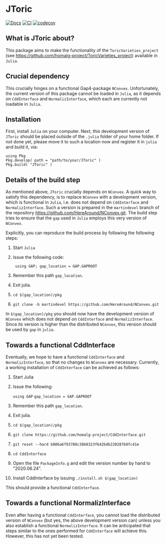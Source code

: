 # JToric

[![Docs](https://img.shields.io/badge/docs-latest-blue.svg)](https://oscar-system.github.io/JToric.jl/dev)
[![CI](https://github.com/oscar-system/JToric.jl/actions/workflows/CI.yml/badge.svg)](https://github.com/HereAround/JToric/actions/workflows/CI.yml)
[![codecov](https://codecov.io/gh/oscar-system/JToric.jl/branch/master/graph/badge.svg?token=z9gKk5v3O6)](https://codecov.io/gh/oscar-system/JToric.jl)


## What is JToric about?

This package aims to make the functionality of the `ToricVarieties_project` (see <https://github.com/homalg-project/ToricVarieties_project>) available in `Julia`.


## Crucial dependency

This crucially hinges on a functional Gap4-package `NConvex`. Unfortunately, the current version of this package cannot be loaded in `Julia`, as it depends on `CddInterface` and `NormalizInterface`, which each are currently not loadable in `Julia`.


## Installation

First, install `Julia` on your computer. Next, this development version of `JToric` should be placed outside of the `.julia` folder of your home folder. If not done yet, please move it to such a location now and register it in `julia` and build it, via:

    using Pkg
    Pkg.develop( path = "path/to/your/JToric" )
    Pkg.build( "JToric" )


## Details of the build step

As mentioned above, `JToric` crucially depends on `NConvex`.  A quick way to satisfy this dependency, is to replace `NConvex` with a development version, which is functional in `Julia`, i.e. does not depend on `CddInterface` and `NormalizInterface`. Such a version is prepared in the `martindevel` branch of the repository https://github.com/HereAround/NConvex.git. The build step tries to ensure that the `gap` used in `Julia` employs this very version of `NConvex`.

Explicitly, you can reproduce the build process by following the following steps:

1. Start `Julia`
2. Issue the following code:

        using GAP; gap_location = GAP.GAPROOT

2. Remember this path `gap_location`.
3. Exit julia.
4. `cd $(gap_location)/pkg`
5. `git clone -b martindevel https://github.com/HereAround/NConvex.git`

In `$(gap_location)/pkg` you should now have the development version of `NConvex` which does not depend on `CddInterface` and `NormalizInterface`. Since its version is higher than the distributed `NConvex`, this version should be used by `gap` in `julia`.


## Towards a functional CddInterface

Eventually, we hope to have a functional `CddInterface` and `NormalizInterface`, so that no changes to `NConvex` are necessary. Currently, a working installation of `CddInterface` can be achieved as follows:

1. Start Julia
2. Issue the following:

    `using GAP`
    `gap_location = GAP.GAPROOT`

3. Remember this path `gap_location`.
4. Exit julia.
5. `cd $(gap_location)/pkg`
6. `git clone https://github.com/homalg-project/CddInterface.git`
7. `git reset --hard b806a6f93788c38b0323f642bdb220287b9fc41e`
8. `cd CddInterface`
9. Open the file `PackageInfo.g` and edit the version number by hand to "2020.06.24".
10. Install CddInterface by issuing
      `./install.sh $(gap_location)`

This should provide a functional `CddInterface`.

## Towards a functional NormalizInterface

 Even after having a functional `CddInterface`, you cannot load the distributed version of `NConvex` (but yes, the above development version can) unless you also establish a functional `NormalizInterface`. It can be anticipated that steps similar to the ones performed for `CddInterface` will achieve this. However, this has not yet been tested.
